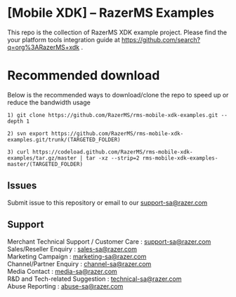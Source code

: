 # [Mobile XDK] – RazerMS Examples
This repo is the collection of RazerMS XDK example project. Please find the your platform tools integration guide at https://github.com/search?q=org%3ARazerMS+xdk .

# Recommended download
Below is the recommended ways to download/clone the repo to speed up or reduce the bandwidth usage

```
1) git clone https://github.com/RazerMS/rms-mobile-xdk-examples.git --depth 1

2) svn export https://github.com/RazerMS/rms-mobile-xdk-examples.git/trunk/(TARGETED_FOLDER)

3) curl https://codeload.github.com/RazerMS/rms-mobile-xdk-examples/tar.gz/master | tar -xz --strip=2 rms-mobile-xdk-examples-master/(TARGETED_FOLDER)
```

Issues
------------

Submit issue to this repository or email to our support-sa@razer.com


Support
-------

Merchant Technical Support / Customer Care : support-sa@razer.com <br>
Sales/Reseller Enquiry : sales-sa@razer.com <br>
Marketing Campaign : marketing-sa@razer.com <br>
Channel/Partner Enquiry : channel-sa@razer.com <br>
Media Contact : media-sa@razer.com <br>
R&D and Tech-related Suggestion : technical-sa@razer.com <br>
Abuse Reporting : abuse-sa@razer.com
